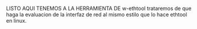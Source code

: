 LISTO AQUI TENEMOS A LA HERRAMIENTA DE w-ethtool trataremos de que haga la evaluacion de la interfaz de red al mismo estilo que lo hace ethtool en linux.
